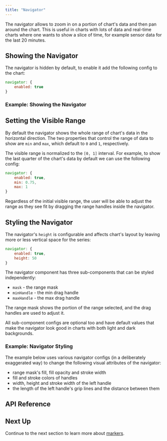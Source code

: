```yaml
---
title: "Navigator"
---
```


The navigator allows to zoom in on a portion of chart's data and then pan around the chart. This is useful in charts with lots of data and real-time charts where one wants to show a slice of time, for example sensor data for the last 20 minutes.

## Showing the Navigator

The navigator is hidden by default, to enable it add the following config to the chart:

```js
navigator: {
    enabled: true
}
```

### Example: Showing the Navigator

<chart-example title='Showing the Navigator' name='navigator' type='generated'></chart-example>

## Setting the Visible Range

By default the navigator shows the whole range of chart's data in the horizontal direction. The two properties that control the range of data to show are `min` and `max`, which default to `0` and `1`, respectively.

The visible range is normalized to the `[0, 1]` interval. For example, to show the last quarter of the chart's data by default we can use the following config:

```js
navigator: {
    enabled: true,
    min: 0.75,
    max: 1
}
```

Regardless of the initial visible range, the user will be able to adjust the range as they see fit by dragging the range handles inside the navigator.

## Styling the Navigator

The navigator's `height` is configurable and affects chart's layout by leaving more or less vertical space for the series:

```js
navigator: {
    enabled: true,
    height: 50
}
```

The navigator component has three sub-components that can be styled independently:

- `mask` - the range mask
- `minHandle` - the min drag handle
- `maxHandle` - the max drag handle

The range mask shows the portion of the range selected, and the drag handles are used to adjust it.

All sub-component configs are optional too and have default values that make the navigator look good in charts with both light and dark backgrounds.

### Example: Navigator Styling

The example below uses various navigator configs (in a deliberately exaggerated way) to change the following visual attributes of the navigator:

- range mask's fill, fill opacity and stroke width
- fill and stroke colors of handles
- width, height and stroke width of the left handle
- the length of the left handle's grip lines and the distance between them

<chart-example title='Navigator Styling' name='navigator-styling' type='generated'></chart-example>

## API Reference

<api-documentation source='charts-api/api.json' section='chart.navigator' options='{ "showSnippets": true }'></api-documentation>

## Next Up

Continue to the next section to learn more about [markers](../charts-markers/).
